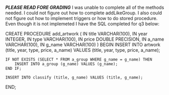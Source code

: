 ***PLEASE READ FORE GRADING***
I was unable to complete all of the methods needed. 
I could not figure out how to complete addLikeGroup.
I also could not figure out how to implement triggers or how to do stored procedure.
Even though it is not implemeted I have the SQL completed for q3 below:

CREATE PROCEDURE add_artwork (
    IN title VARCHAR(100),
    IN year INTEGER,
    IN type VARCHAR(100),
    IN price DOUBLE PRECISION,
    IN a_name VARCHAR(100),
    IN g_name VARCHAR(100)
)
BEGIN
    INSERT INTO artwork (title, year, type, price, a_name)
    VALUES (title, year, type, price, a_name);

    IF NOT EXISTS (SELECT * FROM a_group WHERE g_name = g_name) THEN
        INSERT INTO a_group (g_name) VALUES (g_name);
    END IF;

    INSERT INTO classify (title, g_name) VALUES (title, g_name);
END;

